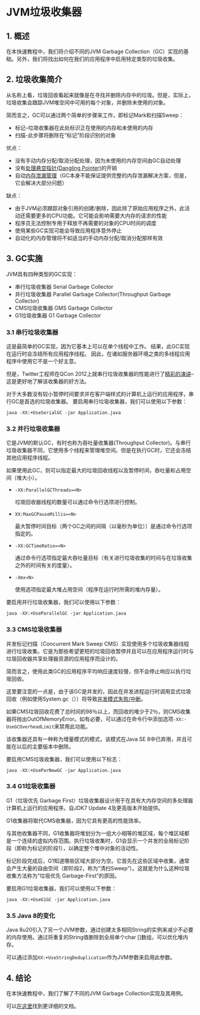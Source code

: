 # JVM垃圾收集器

## 1. 概述
在本快速教程中，我们将介绍不同的JVM Garbage Collection（GC）实现的基础。另外，我们将找出如何在我们的应用程序中启用特定类型的垃圾收集。

## 2. 垃圾收集简介
从名称上看，垃圾回收看起来就像是在寻找并删除内存中的垃圾。但是，实际上，垃圾收集会跟踪JVM堆空间中可用的每个对象，并删除未使用的对象。


简而言之，GC可以通过两个简单的步骤来工作，即标记Mark和扫描Sweep：

* 标记–垃圾收集器在此处标识正在使用的内存和未使用的内存
* 扫描-此步骤将删除在“标记”阶段识别的对象

优点：

* 没有手动内存分配/取消分配处理，因为未使用的内存空间由GC自动处理
* 没有[处理悬空指针(Dangling Pointer)](https://en.wikipedia.org/wiki/Dangling_pointer)的开销
* 自动[内存泄漏管理](https://en.wikipedia.org/wiki/Memory_leak)（GC本身不能保证提供完整的内存泄漏解决方案，但是，它会解决大部分问题）

缺点：

* 由于JVM必须跟踪对象引用的创建/删除，因此除了原始应用程序之外，此活动还需要更多的CPU功能。它可能会影响需要大内存的请求的性能
* 程序员无法控制专用于释放不再需要的对象的CPU时间的调度
* 使用某些GC实现可能会导致应用程序意外停止
* 自动化的内存管理将不如适当的手动内存分配/取消分配那样有效

## 3. GC实施
JVM具有四种类型的GC实现：

* 串行垃圾收集器 Serial Garbage Collector
* 并行垃圾收集器 Parallel Garbage Collector(Throughput Garbage Collector)
* CMS垃圾收集器 GMS Garbage Collector
* G1垃圾收集器 G1 Garbage Collector

### 3.1 串行垃圾收集器
这是最简单的GC实现，因为它基本上可以在单个线程中工作。 结果，此GC实现在运行时会冻结所有应用程序线程。 因此，在诸如服务器环境之类的多线程应用程序中使用它不是一个好主意。

但是，Twitter工程师在QCon 2012上就串行垃圾收集器的性能进行了[精彩的演讲](https://www.infoq.com/presentations/JVM-Performance-Tuning-twitter-QCon-London-2012/)–这是更好地了解该收集器的好方法。

对于大多数没有较小暂停时间要求并在客户端样式的计算机上运行的应用程序，串行GC是首选的垃圾收集器。 要启用串行垃圾收集器，我们可以使用以下参数：

`java -XX:+UseSerialGC -jar Application.java`

### 3.2 并行垃圾收集器
它是JVM的默认GC，有时也称为吞吐量收集器(Throughput Collector)。与串行垃圾收集器不同，它使用多个线程来管理堆空间。但是在执行GC时，它还会冻结其他应用程序线程。

如果使用此GC，则可以指定最大的垃圾回收线程以及暂停时间，吞吐量和占用空间（堆大小）。

* `-XX:ParallelGCThreads=<N>`

  垃圾回收器线程的数量可以通过命令行选项进行控制。

* `XX:MaxGCPauseMillis=<N>`

  最大暂停时间目标（两个GC之间的间隔（以毫秒为单位））是通过命令行选项指定的。

* `-XX:GCTimeRatio=<N>`

  通过命令行选项指定最大吞吐量目标（有关进行垃圾收集的时间与在垃圾收集之外的时间有关的度量）。

* `-Xmx<N>`

  使用选项指定最大堆占用空间（程序在运行时所需的堆内存量）。

要启用并行垃圾收集器，我们可以使用以下参数：

`java -XX:+UseParallelGC -jar Application.java`

### 3.3 CMS垃圾收集器
并发标记扫描（Concurrent Mark Sweep CMS）实现使用多个垃圾收集器线程进行垃圾收集。它是为那些希望更短的垃圾回收暂停并且可以在应用程序运行时与垃圾回收器共享处理器资源的应用程序而设计的。

简而言之，使用此类GC的应用程序平均响应速度较慢，但不会停止响应以执行垃圾回收。

这里要注意的一点是，由于该GC是并发的，因此在并发进程运行时调用显式垃圾回收（例如使用System.gc（））将导致[并发模式失败/中断](https://blogs.oracle.com/jonthecollector/what-the-hecks-a-concurrent-mode)。

如果CMS垃圾回收花费了总时间的98％以上，而回收的堆少于2％，则CMS收集器将抛出OutOfMemoryError。如有必要，可以通过在命令行中添加选项`-XX:-UseGCOverheadLimit`来禁用此功能。

该收集器还具有一种称为增量模式的模式，该模式在Java SE 8中已弃用，并且可能在以后的主要版本中删除。

要启用CMS垃圾收集器，我们可以使用以下标志：

`java -XX:+UseParNewGC -jar Application.java`

### 3.4 G1垃圾收集器
G1（垃圾优先 Garbage First）垃圾收集器设计用于在具有大内存空间的多处理器计算机上运行的应用程序。自JDK7 Update 4及更高版本开始提供。


G1收集器将取代CMS收集器，因为它具有更高的性能效率。

与其他收集器不同，G1收集器将堆划分为一组大小相等的堆区域，每个堆区域都是一个连续的虚拟内存范围。执行垃圾收集时，G1会显示一个并发的全局标记阶段（即称为标记的阶段1），以确定整个堆中对象的活动性。

标记阶段完成后，G1知道哪些区域大部分为空。它首先在这些区域中收集，通常会产生大量的自由空间（即阶段2，称为“清扫Sweep”）。这就是为什么这种垃圾收集方法称为“垃圾优先 Garbage-First”的原因。

要启用G1垃圾收集器，我们可以使用以下参数：

`java -XX:+UseG1GC -jar Application.java`
### 3.5 Java 8的变化
Java 8u20引入了另一个JVM参数，通过创建太多相同String的实例来减少不必要的内存使用。通过将重复的String值删除到全局单个char []数组，可以优化堆内存。

可以通过添加`XX:+UseStringDeduplication`作为JVM参数来启用此参数。

## 4. 结论
在本快速教程中，我们了解了不同的JVM Garbage Collection实现及其用例。

可以[在这里](http://www.oracle.com/technetwork/java/javase/gc-tuning-6-140523.html)找到更详细的文档。